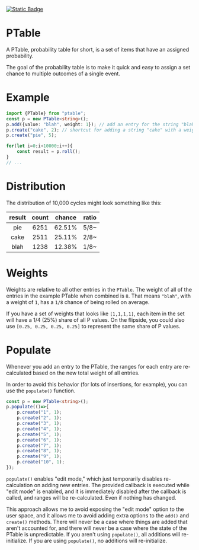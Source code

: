 [![Static Badge](https://img.shields.io/badge/documentation-orange)](https://jackindisguise.github.io/ptable/)

# PTable
A PTable, probability table for short, is a set of items that have an assigned probability.

The goal of the probability table is to make it quick and easy to assign a set chance to multiple outcomes of a single event.

# Example
```TypeScript
import {PTable} from "ptable";
const p = new PTable<string>();
p.add({value: "blah", weight: 1}); // add an entry for the string "blah" with a weight of 1
p.create("cake", 2); // shortcut for adding a string "cake" with a weight of 2
p.create("pie", 5);

for(let i=0;i<10000;i++){
	const result = p.roll();
}
// ...
```

# Distribution
The distribution of 10,000 cycles might look something like this:

| result | count | chance | ratio |
|:------:|:-----:|:------:|:-----:|
| pie    | 6251  | 62.51% | 5/8~  |
| cake   | 2511  | 25.11% | 2/8~  |
| blah   | 1238  | 12.38% | 1/8~  |

# Weights
Weights are relative to all other entries in the `PTable`. The weight of all of the entries in the example PTable when combined is `8`. That means `"blah"`, with a weight of `1`, has a `1/8` chance of being rolled on average.

If you have a set of weights that looks like `[1,1,1,1]`, each item in the set will have a 1/4 (25%) share of all P values. On the flipside, you could also use `[0.25, 0.25, 0.25, 0.25]` to represent the same share of P values.

# Populate
Whenever you add an entry to the PTable, the ranges for each entry are re-calculated based on the new total weight of all entries.

In order to avoid this behavior (for lots of insertions, for example), you can use the `populate()` function.

```TypeScript
const p = new PTable<string>();
p.populate(()=>{
    p.create("1", 1);
    p.create("2", 1);
    p.create("3", 1);
    p.create("4", 1);
    p.create("5", 1);
    p.create("6", 1);
    p.create("7", 1);
    p.create("8", 1);
    p.create("9", 1);
    p.create("10", 1);
});
```

`populate()` enables "edit mode," which just temporarily disables re-calculation on adding new entries. The provided callback is executed while "edit mode" is enabled, and it is immediately disabled after the callback is called, and ranges will be re-calculated. Even if nothing has changed.

This approach allows me to avoid exposing the "edit mode" option to the user space, and it allows me to avoid adding extra options to the `add()` and `create()` methods. There will never be a case where things are added that aren't accounted for, and there will never be a case where the state of the PTable is unpredictable. If you aren't using `populate()`, all additions will re-initialize. If you are using `populate()`, no additions will re-initialize.